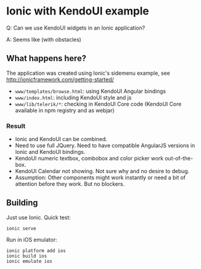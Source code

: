 # Ionic with KendoUI example

Q: Can we use KendoUI widgets in an Ionic application?

A: Seems like (with obstacles)

## What happens here?

The application was created using Ionic's sidemenu example, see http://ionicframework.com/getting-started/

- `www/templates/browse.html`: using KendoUI Angular bindings
- `www/index.html`: including KendoUI style and js
- `www/lib/telerik/*`: checking in KendoUI Core code (KendoUI Core available in npm registry and as webjar)

### Result

- Ionic and KendoUI can be combined. 
- Need to use full JQuery. Need to have compatible AngularJS versions in Ionic and KendoUI bindings.
- KendoUI numeric textbox, combobox and color picker work out-of-the-box.
- KendoUI Calendar not showing. Not sure why and no desire to debug.
- Assumption: Other components might work instantly or need a bit of attention before they work. But no blockers.


## Building

Just use Ionic. Quick test:
  
    ionic serve
    
Run in iOS emulator:

    ionic platform add ios
    ionic build ios
    ionic emulate ios
    
